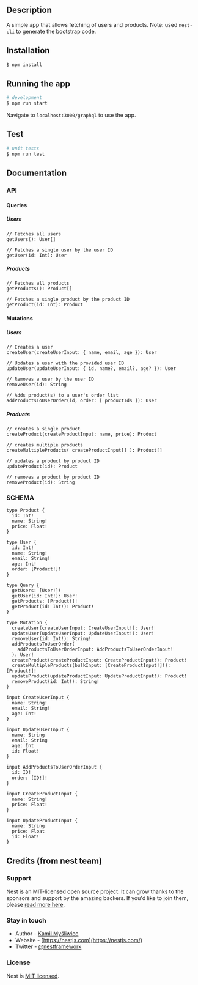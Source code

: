 ## Description

A simple app that allows fetching of users and products.
Note: used `nest-cli` to generate the bootstrap code.

## Installation

```bash
$ npm install
```

## Running the app

```bash
# development
$ npm run start
```
Navigate to `localhost:3000/graphql` to use the app.

## Test

```bash
# unit tests
$ npm run test
```

## Documentation

### API 
#### Queries
##### Users
```
// Fetches all users
getUsers(): User[]

// Fetches a single user by the user ID
getUser(id: Int): User
```

##### Products
```
// Fetches all products
getProducts(): Product[]

// Fetches a single product by the product ID
getProduct(id: Int): Product
```

#### Mutations
##### Users
```
// Creates a user 
createUser(createUserInput: { name, email, age }): User

// Updates a user with the provided user ID 
updateUser(updateUserInput: { id, name?, email?, age? }): User

// Removes a user by the user ID
removeUser(id): String

// Adds product(s) to a user's order list
addProductsToUserOrder(id, order: [ productIds ]): User
```

##### Products
```
// creates a single product
createProduct(createProductInput: name, price): Product

// creates multiple products
createMultipleProducts( createProductInput[] ): Product[]

// updates a product by product ID
updateProduct(id): Product

// removes a product by product ID
removeProduct(id): String
```


### SCHEMA

```
type Product {
  id: Int!
  name: String!
  price: Float!
}

type User {
  id: Int!
  name: String!
  email: String!
  age: Int!
  order: [Product!]!
}

type Query {
  getUsers: [User!]!
  getUser(id: Int!): User!
  getProducts: [Product!]!
  getProduct(id: Int!): Product!
}

type Mutation {
  createUser(createUserInput: CreateUserInput!): User!
  updateUser(updateUserInput: UpdateUserInput!): User!
  removeUser(id: Int!): String!
  addProductsToUserOrder(
    addProductsToUserOrderInput: AddProductsToUserOrderInput!
  ): User!
  createProduct(createProductInput: CreateProductInput!): Product!
  createMultipleProducts(bulkInput: [CreateProductInput!]!): [Product!]!
  updateProduct(updateProductInput: UpdateProductInput!): Product!
  removeProduct(id: Int!): String!
}

input CreateUserInput {
  name: String!
  email: String!
  age: Int!
}

input UpdateUserInput {
  name: String
  email: String
  age: Int
  id: Float!
}

input AddProductsToUserOrderInput {
  id: ID!
  order: [ID!]!
}

input CreateProductInput {
  name: String!
  price: Float!
}

input UpdateProductInput {
  name: String
  price: Float
  id: Float!
}

```


## Credits (from nest team)
### Support

Nest is an MIT-licensed open source project. It can grow thanks to the sponsors and support by the amazing backers. If you'd like to join them, please [read more here](https://docs.nestjs.com/support).

### Stay in touch

- Author - [Kamil Myśliwiec](https://kamilmysliwiec.com)
- Website - [https://nestjs.com](https://nestjs.com/)
- Twitter - [@nestframework](https://twitter.com/nestframework)

### License

Nest is [MIT licensed](LICENSE).
